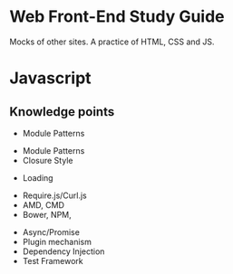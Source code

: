 Web Front-End Study Guide
===================

Mocks of other sites. A practice of HTML, CSS and JS.


Javascript
===========

Knowledge points
----------------

 * Module Patterns
  - Module Patterns
  - Closure Style
 * Loading
  - Require.js/Curl.js
  - AMD, CMD
  - Bower, NPM,
 * Async/Promise
 * Plugin mechanism
 * Dependency Injection
 * Test Framework


